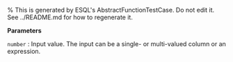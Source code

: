 % This is generated by ESQL's AbstractFunctionTestCase. Do not edit it. See ../README.md for how to regenerate it.

**Parameters**

`number`
:   Input value. The input can be a single- or multi-valued column or an expression.

